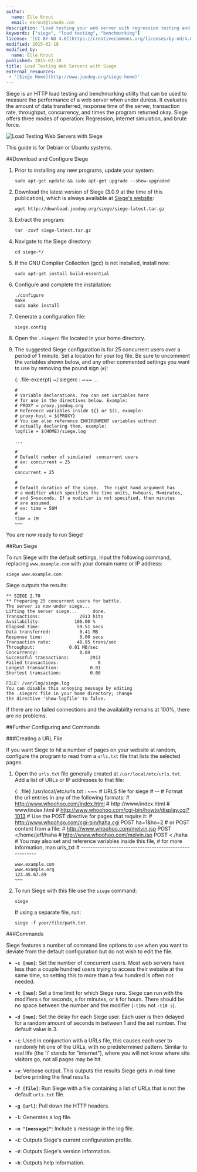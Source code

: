 ```yaml
---
author:
  name: Elle Krout
  email: ekrout@linode.com
description: 'Load testing your web server with regression testing and benchmarking utility Siege'
keywords: ["siege", "load testing", "benchmarking"]
license: '[CC BY-ND 4.0](https://creativecommons.org/licenses/by-nd/4.0)'
modified: 2015-02-18
modified_by:
  name: Elle Krout
published: 2015-02-18
title: Load Testing Web Servers with Siege
external_resources:
 - '[Siege Home](http://www.joedog.org/siege-home)'
---
```


Siege is an HTTP load testing and benchmarking utility that can be used to measure the performance of a web server when under duress. It evaluates the amount of data transferred, response time of the server, transaction rate, throughput, concurrency, and times the program returned okay. Siege offers three modes of operation: Regression, internet simulation, and brute force.

![Load Testing Web Servers with Siege](/docs/assets/load-testing-web-servers-with-siege.png)

This guide is for Debian or Ubuntu systems.

##Download and Configure Siege

1.  Prior to installing any new programs, update your system:

		sudo apt-get update && sudo apt-get upgrade --show-upgraded

2.  Download the latest version of Siege (3.0.9 at the time of this publication), which is always available at [Siege's website](http://www.joedog.org/siege-home):

		wget http://download.joedog.org/siege/siege-latest.tar.gz

3.  Extract the program:

		tar -zxvf siege-latest.tar.gz

4.  Navigate to the Siege directory:

		cd siege-*/

5.  If the GNU Compiler Collection (gcc) is not installed, install now:

		sudo apt-get install build-essential

6.  Configure and complete the installation:

		./configure
		make
		sudo make install

7.  Generate a configuration file:

		siege.config

8.  Open the `.siegerc` file located in your home directory.

9.  The suggested Siege configuration is for 25 concurrent users over a period of 1 minute. Set a location for your log file. Be sure to uncomment the variables shown below, and any other commented settings you want to use by removing the pound sign (`#`):

	{: .file-excerpt}
	~/.siegerc
	:	~~~
        ...

		#
		# Variable declarations. You can set variables here
		# for use in the directives below. Example:
		# PROXY = proxy.joedog.org
		# Reference variables inside ${} or $(), example:
		# proxy-host = ${PROXY}
		# You can also reference ENVIRONMENT variables without
		# actually declaring them, example:
		logfile = $(HOME)/siege.log

        ...

		#
		# Default number of simulated  concurrent users
		# ex: concurrent = 25
		#
		concurrent = 25

		#
		# Default duration of the siege.  The right hand argument has
		# a modifier which specifies the time units, H=hours, M=minutes,
		# and S=seconds. If a modifier is not specified, then minutes
		# are assumed.
		# ex: time = 50M
		#
		time = 1M
		~~~

You are now ready to run Siege!

##Run Siege

To run Siege with the default settings, input the following command, replacing `www.example.com` with your domain name or IP address:

	siege www.example.com

Siege outputs the results:

	** SIEGE 2.70
	** Preparing 25 concurrent users for battle.
	The server is now under siege...
	Lifting the server siege...      done.
	Transactions:		        2913 hits
	Availability:		      100.00 %
	Elapsed time:		       59.51 secs
	Data transferred:	        0.41 MB
	Response time:		        0.00 secs
	Transaction rate:	       48.95 trans/sec
	Throughput:		        0.01 MB/sec
	Concurrency:		        0.04
	Successful transactions:        2913
	Failed transactions:	           0
	Longest transaction:	        0.01
	Shortest transaction:	        0.00

	FILE: /var/log/siege.log
	You can disable this annoying message by editing
	the .siegerc file in your home directory; change
	the directive 'show-logfile' to false.

If there are no failed connections and the availability remains at 100%, there are no problems.

##Further Configuring and Commands

###Creating a URL File

If you want Siege to hit a number of pages on your website at random, configure the program to read from a `urls.txt` file that lists the selected pages.

1.  Open the `urls.txt` file generally created at `/usr/local/etc/urls.txt`. Add a list of URLs or IP addresses to that file:

	{: .file}
	/usr/local/etc/urls.txt
	:	~~~
		# URLS file for siege
		# --
		# Format the url entries in any of the following formats:
		# http://www.whoohoo.com/index.html
		# http://www/index.html
		# www/index.html
		# http://www.whoohoo.com/cgi-bin/howto/display.cgi?1013
		# Use the POST directive for pages that require it:
		# http://www.whoohoo.com/cgi-bin/haha.cgi POST ha=1&ho=2
		#      or POST content from a file:
		# http://www.whoohoo.com/melvin.jsp POST </home/jeff/haha
		# http://www.whoohoo.com/melvin.jsp POST <./haha
		# You may also set and reference variables inside this file,
		# for more information, man urls_txt
		# -------------------------------------------------------

		www.example.com
		www.example.org
		123.45.67.89
		~~~

2.  To run Siege with this file use the `siege` command:

		siege

	If using a separate file, run:

		siege -f your/file/path.txt

###Commands

Siege features a number of command line options to use when you want to deviate from the default configuration but do not wish to edit the file.

-  **`-c [num]`**: Set the number of concurrent users. Most web servers have less than a couple hundred users trying to access their website at the same time, so setting this to more than a few hundred is often not needed.

-  **`-t [num]`**: Set a time limit for which Siege runs. Siege can run with the modifiers `s` for seconds, `m` for minutes, or `h` for hours. There should be no space between the number and the modifier (`-t10s` not `-t10 s`).

- **`-d [num]`**: Set the delay for each Siege user. Each user is then delayed for a random amount of seconds in between 1 and the set number. The default value is 3.

-  **`-i`**: Used in conjunction with a URLs file, this causes each user to randomly hit one of the URLs, with no predetermined pattern. Similar to real life (the 'i' stands for "internet"), where you will not know where site visitors go, not all pages may be hit.

-  **`-v`**: Verbose output. This outputs the results Siege gets in real time before printing the final results.

-  **`-f [file]`**: Run Siege with a file containing a list of URLs that is not the default `urls.txt` file.
-  **`-g [url]`**: Pull down the HTTP headers.
-  **`-l`**: Generates a log file.
-  **`-m "[message]"`**: Include a message in the log file.
-  **`-C`**: Outputs Siege's current configuration profile.
-  **`-V`**: Outputs Siege's version information.
-  **`-h`**: Outputs help information.

